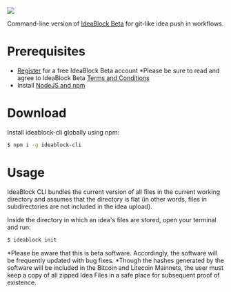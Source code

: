 ![](https://ideablock.io/IBCLI.png)

Command-line version of [IdeaBlock Beta](https://ideablock.io) for git-like idea push in workflows.

# Prerequisites
- [Register](https://beta.ideablock.io) for a free IdeaBlock Beta account
  *Please be sure to read and agree to IdeaBlock Beta [Terms and Conditions](https://beta.ideablock.io/terms)
- Install [NodeJS and npm](https://nodejs.org/en/download/)

# Download
Install ideablock-cli globally using npm:
```bash
$ npm i -g ideablock-cli
```

# Usage
IdeaBlock CLI bundles the current version of all files in the current working directory and assumes that the directory is flat (in other words, files in subdirectories are not included in the idea upload).

Inside the directory in which an idea's files are stored, open your terminal and run:
```bash
$ ideablock init
```
*Please be aware that this is beta software. Accordingly, the software will be frequently updated with bug fixes.
*Though the hashes generated by the software will be included in the Bitcoin and Litecoin Mainnets, the user must keep a copy of all zipped Idea Files in a safe place for subsequent proof of existence.
